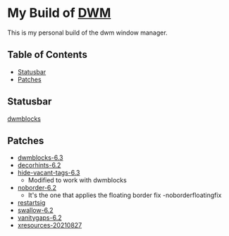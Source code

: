 # My Build of [DWM](https://dwm.suckless.org/)
This is my personal build of the dwm window manager.

## Table of Contents
- [Statusbar](#statusbar)
- [Patches](#patches)

## Statusbar
[dwmblocks](https://github.com/ashish-yadav11/dwmblocks)

## Patches
- [dwmblocks-6.3](https://github.com/ashish-yadav11/dwmblocks/blob/master/patches/dwm-dwmblocks-6.3.diff)
- [decorhints-6.2](https://dwm.suckless.org/patches/decoration_hints/)
- [hide-vacant-tags-6.3](https://dwm.suckless.org/patches/hide_vacant_tags/)
  - Modified to work with dwmblocks
- [noborder-6.2](https://dwm.suckless.org/patches/noborder/)
  - It's the one that applies the floating border fix
  -noborderfloatingfix
- [restartsig](https://dwm.suckless.org/patches/restartsig/)
- [swallow-6.2](https://dwm.suckless.org/patches/swallow/)
- [vanitygaps-6.2](https://dwm.suckless.org/patches/vanitygaps/)
- [xresources-20210827](https://dwm.suckless.org/patches/xresources/)
